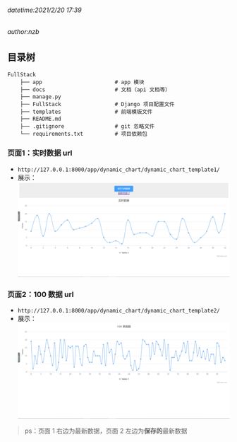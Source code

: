 ###### datetime:2021/2/20 17:39
###### author:nzb

## 目录树
```text
FullStack
    ├── app                       # app 模块
    ├── docs                      # 文档（api 文档等）
    ├── manage.py
    ├── FullStack                 # Django 项目配置文件
    ├── templates                 # 前端模板文件
    ├── README.md                 
    ├── .gitignore                # git 忽略文件              
    └── requirements.txt          # 项目依赖包
```

### 页面1：实时数据 url
- `http://127.0.0.1:8000/app/dynamic_chart/dynamic_chart_template1/`
- 展示：![](./page1.png)

### 页面2：100 数据 url
- `http://127.0.0.1:8000/app/dynamic_chart/dynamic_chart_template2/`
- 展示：![](./page2.png)

> ps：页面 1 右边为最新数据，页面 2 左边为**保存的**最新数据